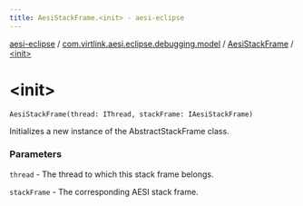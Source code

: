 ```yaml
---
title: AesiStackFrame.<init> - aesi-eclipse
---
```


[aesi-eclipse](../../index.html) / [com.virtlink.aesi.eclipse.debugging.model](../index.html) / [AesiStackFrame](index.html) / [&lt;init&gt;](.)

# &lt;init&gt;

`AesiStackFrame(thread: IThread, stackFrame: IAesiStackFrame)`

Initializes a new instance of the AbstractStackFrame class.

### Parameters

`thread` - The thread to which this stack frame belongs.

`stackFrame` - The corresponding AESI stack frame.
